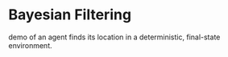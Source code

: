 # Bayesian Filtering

demo of an agent finds its location in a deterministic, final-state environment.